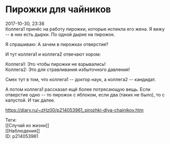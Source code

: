 Пирожки для чайников
=====================

   
 2017-10-30, 23:36   
  Коллега1 принёс на работу пирожки, которые испекла его жена. Я вижу -- в них есть дырки. По одной дырке на пирожок.   
   
 Я спрашиваю: А зачем в пирожках отверстия?   
   
 И тут коллега1 и коллега2 отвечают хором:   
   
 Коллега1: Это чтобы пирожки не взрывались!   
 Коллега2: Это для стравливания избыточного давления!   
   
 Смех тут в том, что коллега1 -- доктор наук, а коллега2 -- кандидат.   
   
 А потом коллега1 рассказал ещё более потрясающую вещь. Если отверстие одно -- то пирожок с яблоком, если два (таких не было), то с капустой. И так далее.   
    
 <https://diary.ru/~zHz00/p214053961_pirozhki-dlya-chajnikov.htm>   
   
 Теги:   
 [[Случай из жизни]]   
 [[Наблюдения]]   
 ID: p214053961